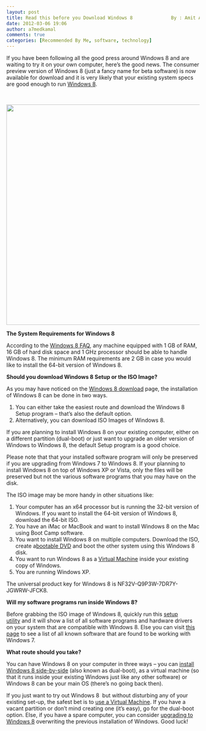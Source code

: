 ```yaml
---
layout: post
title: Read this before you Download Windows 8              By : Amit Agarwal 
date: 2012-03-06 19:06
author: a7medkamal
comments: true
categories: [Recommended By Me, software, technology]
---
```

If you have been following all the good press around Windows 8 and are waiting to try it on your own computer, here’s the good news. The consumer preview version of Windows 8 (just a fancy name for beta software) is now available for download and it is very likely that your existing system specs are good enough to run <a href="http://www.labnol.org/tag/windows-8/">Windows 8</a>.

&nbsp;

<img class="aligncenter" src="http://www.onebitzero.com/wp-content/uploads/2012/03/how-to-uninstall-windows-8-consumer-preview-1024x575.jpg" alt="" width="1024" height="575" />

<strong>The System Requirements for Windows 8</strong>

According to the <a href="http://windows.microsoft.com/en-US/windows-8/faq" target="_blank">Windows 8 FAQ</a>, any machine equipped with 1 GB of RAM, 16 GB of hard disk space and 1 GHz processor should be able to handle Windows 8. The minimum RAM requirements are 2 GB in case you would like to install the 64-bit version of Windows 8.

<strong>Should you download Windows 8 Setup or the ISO Image?</strong>

As you may have noticed on the <a href="http://go.microsoft.com/fwlink/?LinkId=238745" target="_blank">Windows 8 download</a> page, the installation of Windows 8 can be done in two ways.
<ol>
	<li>You can either take the easiest route and download the Windows 8 Setup program – that’s also the default option.</li>
	<li>Alternatively, you can download ISO Images of Windows 8.</li>
</ol>
If you are planning to install Windows 8 on your existing computer, either on a different partition (dual-boot) or just want to upgrade an older version of Windows to Windows 8, the default Setup program is a good choice.

Please note that that your installed software program will only be preserved if you are upgrading from Windows 7 to Windows 8. If your planning to install Windows 8 on top of Windows XP or Vista, only the files will be preserved but not the various software programs that you may have on the disk.

The ISO image may be more handy in other situations like:
<ol>
	<li>Your computer has an x64 processor but is running the 32-bit version of Windows. If you want to install the 64-bit version of Windows 8, download the 64-bit ISO.</li>
	<li>You have an iMac or MacBook and want to install Windows 8 on the Mac using Boot Camp software.</li>
	<li>You want to install Windows 8 on multiple computers. Download the ISO, create a<a href="http://www.labnol.org/software/create-windows-8-bootable-dvd/20924/">bootable DVD</a> and boot the other system using this Windows 8 disk.</li>
	<li>You want to run Windows 8 as a <a href="http://www.labnol.org/software/create-virtual-machine-of-existing-computer/10510/" target="_blank">Virtual Machine</a> inside your existing copy of Windows.</li>
	<li>You are running Windows XP.</li>
</ol>
The universal product key for Windows 8 is NF32V-Q9P3W-7DR7Y-JGWRW-JFCK8.

<strong>Will my software programs run inside Windows 8?</strong>

Before grabbing the ISO image of Windows 8, quickly run this <a href="http://web.esd.microsoft.com/WCPDL/6C8FDFDFF736C5B1DBF956B89D8A9D4FD925DACD2/Windows8-ConsumerPreview-setup.exe" target="_blank">setup utility</a> and it will show a list of all software programs and hardware drivers on your system that are compatible with Windows 8. Else you can visit <a href="http://go.microsoft.com/fwlink/?LinkId=238597" target="_blank">this page</a> to see a list of all known software that are found to be working with Windows 7.

<strong>What route should you take?</strong>

You can have Windows 8 on your computer in three ways – you can <a href="http://www.labnol.org/software/install-windows-8-dual-boot/20939/">install Windows 8 side-by-side</a> (also known as dual-boot), as a virtual machine (so that it runs inside your existing Windows just like any other software) or Windows 8 can be your main OS (there’s no going back then).

If you just want to try out Windows 8  but without disturbing any of your existing set-up, the safest bet is to <a href="http://www.labnol.org/software/install-windows-8-as-virtual-machine/20919/">use a Virtual Machine</a>. If you have a vacant partition or don’t mind creating one (it’s easy), go for the dual-boot option. Else, if you have a spare computer, you can consider <a href="http://www.labnol.org/software/upgrade-to-windows-8/20946/">upgrading to Windows 8</a> overwriting the previous installation of Windows. Good luck!
